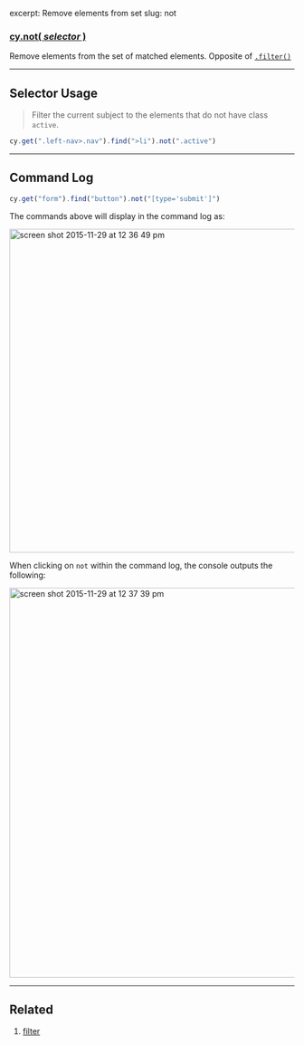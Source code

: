 excerpt: Remove elements from set
slug: not

### [cy.not( *selector* )](#selector-usage)

Remove elements from the set of matched elements. Opposite of [`.filter()`](https://github.com/cypress-io/cypress/wiki#filter)

***

## Selector Usage

> Filter the current subject to the elements that do not have class `active`.

```javascript
cy.get(".left-nav>.nav").find(">li").not(".active")
```

***

## Command Log

```javascript
cy.get("form").find("button").not("[type='submit']")
```

The commands above will display in the command log as:

<img width="572" alt="screen shot 2015-11-29 at 12 36 49 pm" src="https://cloud.githubusercontent.com/assets/1271364/11458817/0a846c3c-9696-11e5-9901-5f4376629e75.png">

When clicking on `not` within the command log, the console outputs the following:

<img width="689" alt="screen shot 2015-11-29 at 12 37 39 pm" src="https://cloud.githubusercontent.com/assets/1271364/11458819/0d6870f6-9696-11e5-9364-2685b8ffc71b.png">

***
## Related
1. [filter](/v1.0/docs/filter)
